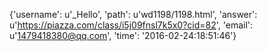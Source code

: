 {'username': u'_Hello', 'path': u'wd1198/1198.html', 'answer': u'https://piazza.com/class/i5j09fnsl7k5x0?cid=82', 'email': u'1479418380@qq.com', 'time': '2016-02-24:18:51:46'}